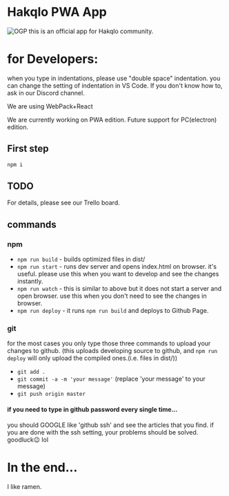 # Hakqlo PWA App
![OGP](https://hakqlo.github.io/icon/logoOGP2.png)
this is an official app for Hakqlo community. 

# for Developers:
when you type in indentations, please use "double space" indentation.
you can change the setting of indentation in VS Code.
If you don't know how to, ask in our Discord channel.

We are using WebPack+React

We are currently working on PWA edition. Future support for PC(electron) edition.

## First step

```bash
npm i
```
## TODO
For details, please see our Trello board.

## commands 
### npm 
- `npm run build` - builds optimized files in dist/
- `npm run start` - runs dev server and opens index.html on browser. it's useful. please use this when you want to develop and see the changes instantly.
- `npm run watch` - this is similar to above but it does not start a server and open browser. use this when you don't need to see the changes in browser.
- `npm run deploy` - it runs `npm run build` and deploys to Github Page.
### git 
for the most cases you only type those three commands to upload your changes to github. (this uploads developing source to github, and `npm run deploy` will only upload the compiled ones.(i.e. files in dist/))
- `git add . `
- `git commit -a -m 'your message'` (replace 'your message' to your message)
- `git push origin master`

#### if you need to type in github password every single time...
you should GOOGLE like 'github ssh' and see the articles that you find. if you are done with the ssh setting, your problems should be solved. goodluck:wink:  lol


# In the end...
  I like ramen.